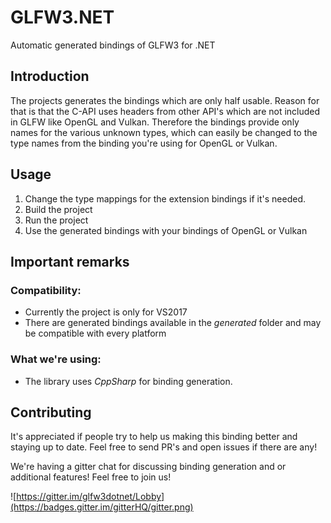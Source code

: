 # GLFW3.NET
Automatic generated bindings of GLFW3 for .NET

## Introduction
The projects generates the bindings which are only half usable.
Reason for that is that the C-API uses headers from other API's which are not included in GLFW like OpenGL and Vulkan.
Therefore the bindings provide only names for the various unknown types, which can easily be changed to the type names from the binding you're using for OpenGL or Vulkan.

## Usage
1. Change the type mappings for the extension bindings if it's needed. 
2. Build the project
3. Run the project
4. Use the generated bindings with your bindings of OpenGL or Vulkan

## Important remarks
### Compatibility:
- Currently the project is only for VS2017
- There are generated bindings available in the _generated_ folder and may be compatible with every platform

### What we're using:
- The library uses _CppSharp_ for binding generation.

## Contributing

It's appreciated if people try to help us making this binding better and staying up to date.
Feel free to send PR's and open issues if there are any!

We're having a gitter chat for discussing binding generation and or additional features!
Feel free to join us!

![https://gitter.im/glfw3dotnet/Lobby](https://badges.gitter.im/gitterHQ/gitter.png)
